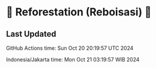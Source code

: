 
# 🌳 Reforestation (Reboisasi) 🌲

## Last Updated

GitHub Actions time: Sun Oct 20 20:19:57 UTC 2024

Indonesia/Jakarta time: Mon Oct 21 03:19:57 WIB 2024
